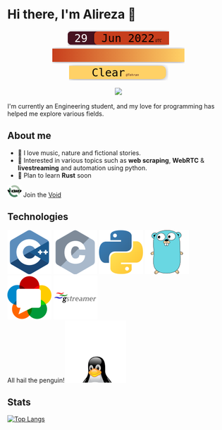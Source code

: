 Hi there, I'm Alireza :wave:
===========================
<center>

![Date](images/date.png)![](images/transition.png)![Weather](images/weather.png)  
</center>
<center> 
    <img src="https://visitor-badge.laobi.icu/badge?page_id=Xosrov"> 
</center>
 
I'm currently an Engineering student, and my love for programming has helped me explore various fields.

## About me  
- 🌱 I love music, nature and fictional stories. 
- 🔭 Interested in various topics such as __web scraping__, __WebRTC__ & __livestreaming__ and automation using python.
- 🤔 Plan to learn __Rust__ soon  
  
![Void Linux](images/void.png) Join the [Void](https://voidlinux.org/)

## Technologies
![C++](images/cpp.svg)
![C](images/c.svg)
![Python](images/python.svg)
![Golang](images/go.svg)
![WebRTC](images/webrtc.svg)
![Gstreamer](images/gstreamer.svg)  
All hail the penguin!![Linux](images/tux.svg)  
  

## Stats

[![Top Langs](https://github-readme-stats.vercel.app/api/top-langs/?username=Xosrov&layout=compact&theme=dark)](https://github.com/anuraghazra/github-readme-stats)
